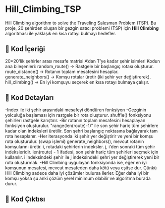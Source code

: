 # Hill_Climbing_TSP
Hill Climbing algorithm to solve the Traveling Salesman Problem (TSP).
Bu proje, 20 şehirden oluşan bir gezgin satıcı problemi (TSP) için **Hill Climbing** algoritması ile yaklaşık en kısa rotayı bulmayı hedefler.

## 🚀 Kod İçeriği
20*20'lik şehirler arası mesafe matrisi
A’dan T’ye kadar şehir isimleri
Kodun ana bileşenleri:
random_route() → Rastgele bir başlangıç rotası oluşturur.
route_distance() → Rotanın toplam mesafesini hesaplar.
generate_neighbors() → Komşu rotalar üretir (iki şehir yer değiştirerek).
hill_climbing() → En iyi komşuyu seçerek en kısa rotayı bulmaya çalışır.

## 🚀 Kod Detayları
-Index ile iki şehir arasındaki mesafeyi döndüren fonksiyon
-Gezginin yolculuğa başlaması için rastgele bir rota oluşturur. shuffle() fonksiyonu şehirleri rastgele karıştırır.
-Bir rotanın toplam mesafesini hesaplayan fonksiyon oluşturulur. "range(len(route)-1)" ile son şehir hariç tüm şehirlere kadar olan indeksleri üretilir. Son şehri başlangıç noktasına bağlayarak tam rota hesaplanır.
-Her iterasyonda iki şehir yer değiştirir ve yeni bir komşu rota oluşturulur. (swap işlemi)
generate_neighbors(), mevcut rotanın komşularını üretir.
i, rotadaki şehirlerin indeksler. j, i'den sonraki tüm şehir indeksleridir.
len(route) - 1 ifadesi, son şehir hariç tüm şehirleri seçmek için kullanılır.
i indeksindeki şehir ile j indeksindeki şehri yer değiştirerek yeni bir rota oluşturmak.
-Hill Climbing uygulayan fonksiyonda ise, eğer en iyi komşunun mesafesi, mevcut mesafeden daha kötü veya eşitse dur. Çünkü Hill Climbing sadece daha iyi çözümler bulursa ilerler. Eğer daha iyi bir komşu yoksa şu anki çözüm yerel minimum olabilir ve algoritma burada durur.

## 🚀 Kod Çıktısı








